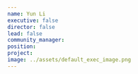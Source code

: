 ```yaml
---
name: Yun Li
executive: false
director: false
lead: false
community_manager: 
position:  
project:  
image: ../assets/default_exec_image.png
---
```

